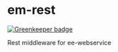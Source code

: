 em-rest
=======

[![Greenkeeper badge](https://badges.greenkeeper.io/eventEmitter/em-rest.svg)](https://greenkeeper.io/)

Rest middleware for ee-webservice
